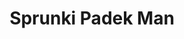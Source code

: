 ---
slug: sprunki-padek-man
title: Sprunki Padek Man
description: "Sprunki Padek Man is an exciting online game. Play for free directly in your browser!"
icon: /images/popular_mods/Sprunki Padek Man.png
url: https://wowtbc.net/sprunkin/padek-man/index.html
previewImage: /images/popular_mods/Sprunki Padek Man.png
type: popular mods

# SEO配置
seo:
  title: "Sprunki Padek Man - Play Free Online Game | Fun Browser Games"
  description: "Sprunki Padek Man - Play this fun online game for free in your browser. No download required!"
  ogImage: "/images/popular_mods/Sprunki Padek Man.png"
  keywords: "sprunki-padek-man, online game, browser game, free game, popular mods game, play online"

videoUrls:
  - https://www.youtube.com/embed/example1
  - https://www.youtube.com/embed/example2

whyPlay:
  title: "Why Play Sprunki Padek Man?"
  items:
    - "Immersive Gameplay: Sprunki Padek Man offers an engaging and immersive gaming experience that will keep you entertained for hours"
    - "Challenging Levels: Test your skills with increasingly difficult challenges and obstacles"
    - "Beautiful Graphics: Enjoy stunning visuals and smooth animations that bring the game world to life"
    - "Regular Updates: New content and features are added regularly to keep the game fresh and exciting"
    - "Free to Play: Experience all the fun without spending a penny"
    - "Community Features: Connect with other players, share strategies, and compete for high scores"
    - "Cross-Platform: Play on any device with a web browser, no downloads required"

features:
  title: "Key Features of Sprunki Padek Man"
  image: "/images/popular_mods/Sprunki Padek Man.png"
  items:
    - "Intuitive Controls: Easy to learn controls make Sprunki Padek Man accessible for players of all skill levels"
    - "Multiple Game Modes: Enjoy various gameplay options that provide different challenges and experiences"
    - "Character Customization: Personalize your gaming experience with unique characters and items"
    - "Achievement System: Complete special tasks to earn rewards and recognition"
    - "Leaderboards: Compete with players worldwide and see who can achieve the highest scores"

characteristics:
  title: "Game Characteristics"
  image: "/images/popular_mods/Sprunki Padek Man.png"
  items:
    - "Genre: Popular mods game with elements of strategy and skill"
    - "Difficulty: Suitable for both casual gamers and those seeking a challenge"
    - "Play Time: Quick sessions or extended gameplay, depending on your preference"
    - "Art Style: Vibrant and engaging visuals that enhance the gaming experience"
    - "Sound Design: Immersive audio that complements the gameplay perfectly"

info: "Sprunki Padek Man is an exciting online game that offers players a unique and engaging gaming experience. With its intuitive controls, stunning visuals, and challenging gameplay, Sprunki Padek Man provides hours of entertainment for players of all ages and skill levels. Whether you're looking for a quick gaming session during a break or an extended play session, Sprunki Padek Man delivers an immersive experience that will keep you coming back for more. The game features multiple levels of increasing difficulty, ensuring that players are constantly challenged as they progress. With regular updates adding new content and features, Sprunki Padek Man remains fresh and exciting, providing endless entertainment options for its growing community of players."

howToPlayIntro: "Welcome to Sprunki Padek Man! This guide will walk you through the basics and help you master the game. Whether you're a beginner or looking to improve your skills, these tips and instructions will enhance your gaming experience."

howToPlaySteps:
  - title: "Getting Started"
    description: "Begin your Sprunki Padek Man adventure by familiarizing yourself with the controls. Use your keyboard or mouse to navigate through the game interface. The tutorial will guide you through the basic mechanics and help you understand the objectives."
  - title: "Understanding the Objectives"
    description: "In Sprunki Padek Man, your main goal is to progress through levels by completing specific objectives. Each level presents unique challenges that require different strategies and approaches."
  - title: "Mastering the Controls"
    description: "Practice using the controls to improve your precision and reaction time. Sprunki Padek Man requires quick reflexes and strategic thinking to overcome obstacles and defeat opponents."
  - title: "Utilizing Power-ups"
    description: "Collect power-ups throughout the game to enhance your abilities and overcome difficult challenges. Each power-up offers unique advantages that can be crucial for success."
  - title: "Developing Strategies"
    description: "As you progress in Sprunki Padek Man, develop effective strategies for different scenarios. Analyze patterns, anticipate challenges, and adapt your approach to maximize your performance."

faq:
  title: "Frequently Asked Questions about Sprunki Padek Man"
  items:
    - question: "Is Sprunki Padek Man free to play?"
      answer: "Yes, Sprunki Padek Man is completely free to play directly in your web browser. No downloads or purchases are required to enjoy the full game experience."
    - question: "Can I play Sprunki Padek Man on mobile devices?"
      answer: "Yes, Sprunki Padek Man is optimized for both desktop and mobile play. You can enjoy the game on any device with a web browser and internet connection."
    - question: "Are there any in-game purchases?"
      answer: "While Sprunki Padek Man is free to play, there may be optional in-game purchases available for cosmetic items or additional features that don't affect core gameplay."
    - question: "How often is Sprunki Padek Man updated?"
      answer: "The developers regularly update Sprunki Padek Man with new content, features, and improvements based on player feedback and game performance."
    - question: "Can I play Sprunki Padek Man offline?"
      answer: "Currently, Sprunki Padek Man requires an internet connection to play as it's a browser-based online game."
    - question: "Is Sprunki Padek Man suitable for children?"
      answer: "Yes, Sprunki Padek Man is designed to be family-friendly and suitable for players of all ages."
    - question: "How do I report bugs or issues?"
      answer: "If you encounter any problems while playing Sprunki Padek Man, you can report them through the game's support page or contact the developers directly through their website."
    - question: "Still Have Questions?"
      answer: "If you have additional questions about Sprunki Padek Man that aren't covered in this FAQ, please visit our support center or contact our customer service team for assistance."
---